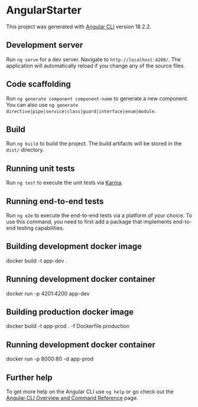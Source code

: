 # AngularStarter

This project was generated with [Angular CLI](https://github.com/angular/angular-cli) version 18.2.2.

## Development server

Run `ng serve` for a dev server. Navigate to `http://localhost:4200/`. The application will automatically reload if you change any of the source files.

## Code scaffolding

Run `ng generate component component-name` to generate a new component. You can also use `ng generate directive|pipe|service|class|guard|interface|enum|module`.

## Build

Run `ng build` to build the project. The build artifacts will be stored in the `dist/` directory.

## Running unit tests

Run `ng test` to execute the unit tests via [Karma](https://karma-runner.github.io).

## Running end-to-end tests

Run `ng e2e` to execute the end-to-end tests via a platform of your choice. To use this command, you need to first add a package that implements end-to-end testing capabilities.

## Building development docker image

docker build -t app-dev .

## Running development docker container

docker run -p 4201:4200 app-dev

## Building production docker image

docker build -t app-prod . -f Dockerfile.production

## Running development docker container

docker run -p 8000:80 -d app-prod

## Further help

To get more help on the Angular CLI use `ng help` or go check out the [Angular CLI Overview and Command Reference](https://angular.dev/tools/cli) page.
